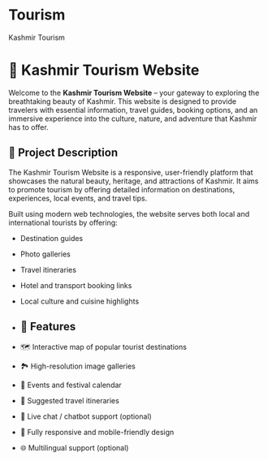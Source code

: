 # Tourism
Kashmir Tourism
# 🌄 Kashmir Tourism Website

Welcome to the **Kashmir Tourism Website** – your gateway to exploring the breathtaking beauty of Kashmir. This website is designed to provide travelers with essential information, travel guides, booking options, and an immersive experience into the culture, nature, and adventure that Kashmir has to offer.

## 📝 Project Description

The Kashmir Tourism Website is a responsive, user-friendly platform that showcases the natural beauty, heritage, and attractions of Kashmir. It aims to promote tourism by offering detailed information on destinations, experiences, local events, and travel tips.

Built using modern web technologies, the website serves both local and international tourists by offering:
- Destination guides
- Photo galleries
- Travel itineraries
- Hotel and transport booking links
- Local culture and cuisine highlights

- ## 🚀 Features

- 🗺️ Interactive map of popular tourist destinations
- 🏞️ High-resolution image galleries
- 📅 Events and festival calendar
- 📍 Suggested travel itineraries
- 💬 Live chat / chatbot support (optional)
- 📱 Fully responsive and mobile-friendly design
- 🌐 Multilingual support (optional)

   

